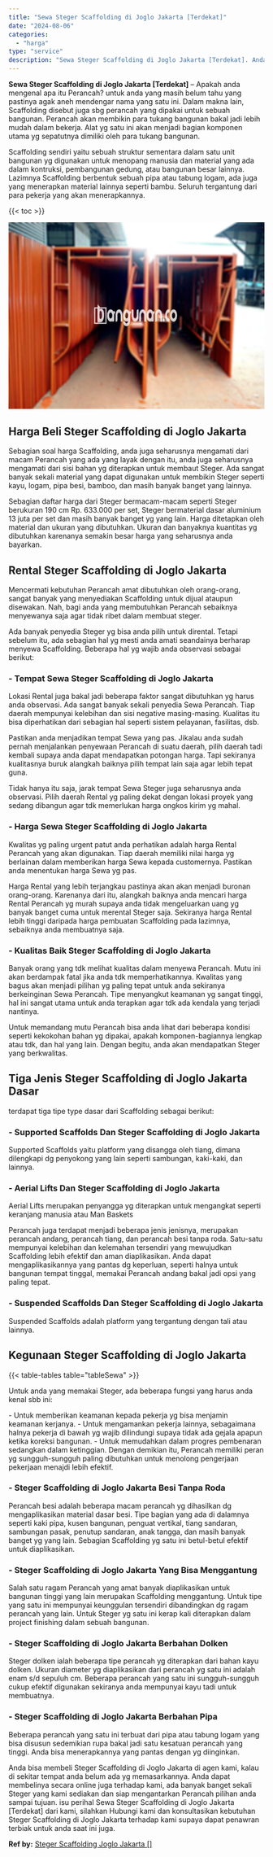 ```yaml
---
title: "Sewa Steger Scaffolding di Joglo Jakarta [Terdekat]"
date: "2024-08-06"
categories: 
  - "harga"
type: "service"
description: "Sewa Steger Scaffolding di Joglo Jakarta [Terdekat]. Anda bisa membeli Steger Scaffolding di Joglo Jakarta di agen kami, kalau di sekitar tempat anda belum a..."
---
```


**Sewa Steger Scaffolding di Joglo Jakarta \[Terdekat\]** – Apakah anda mengenal apa itu Perancah? untuk anda yang masih belum tahu yang pastinya agak aneh mendengar nama yang satu ini. Dalam makna lain, Scaffolding disebut juga sbg perancah yang dipakai untuk sebuah bangunan. Perancah akan membikin para tukang bangunan bakal jadi lebih mudah dalam bekerja. Alat yg satu ini akan menjadi bagian komponen utama yg sepatutnya dimiliki oleh para tukang bangunan.

Scaffolding sendiri yaitu sebuah struktur sementara dalam satu unit bangunan yg digunakan untuk menopang manusia dan material yang ada dalam kontruksi, pembangunan gedung, atau bangunan besar lainnya. Lazimnya Scaffolding berbentuk sebuah pipa atau tabung logam, ada juga yang menerapkan material lainnya seperti bambu. Seluruh tergantung dari para pekerja yang akan menerapkannya.

{{< toc >}}

![Sewa Steger Scaffolding di Joglo Jakarta [Terdekat]](/images/sewa-scaffolding-steger-25.png)

## Harga Beli Steger Scaffolding di Joglo Jakarta

Sebagian soal harga Scaffolding, anda juga seharusnya mengamati dari macam Perancah yang ada yang layak dengan itu, anda juga seharusnya mengamati dari sisi bahan yg diterapkan untuk membaut Steger. Ada sangat banyak sekali material yang dapat digunakan untuk membikin Steger seperti kayu, logam, pipa besi, bamboo, dan masih banyak banget yang lainnya.

Sebagian daftar harga dari Steger bermacam-macam seperti Steger berukuran 190 cm Rp. 633.000 per set, Steger bermaterial dasar aluminium 13 juta per set dan masih banyak banget yg yang lain. Harga ditetapkan oleh material dan ukuran yang dibutuhkan. Ukuran dan banyaknya kuantitas yg dibutuhkan karenanya semakin besar harga yang seharusnya anda bayarkan.

## Rental Steger Scaffolding di Joglo Jakarta

Mencermati kebutuhan Perancah amat dibutuhkan oleh orang-orang, sangat banyak yang menyediakan Scaffolding untuk dijual ataupun disewakan. Nah, bagi anda yang membutuhkan Perancah sebaiknya menyewanya saja agar tidak ribet dalam membuat steger.

Ada banyak penyedia Steger yg bisa anda pilih untuk dirental. Tetapi sebelum itu, ada sebagian hal yg mesti anda amati seandainya berharap menyewa Scaffolding. Beberapa hal yg wajib anda observasi sebagai berikut:

### \- Tempat Sewa Steger Scaffolding di Joglo Jakarta

Lokasi Rental juga bakal jadi beberapa faktor sangat dibutuhkan yg harus anda observasi. Ada sangat banyak sekali penyedia Sewa Perancah. Tiap daerah mempunyai kelebihan dan sisi negative masing-masing. Kualitas itu bisa diperhatikan dari sebagian hal seperti sistem pelayanan, fasilitas, dsb.

Pastikan anda menjadikan tempat Sewa yang pas. Jikalau anda sudah pernah menjalankan penyewaan Perancah di suatu daerah, pilih daerah tadi kembali supaya anda dapat mendapatkan potongan harga. Tapi sekiranya kualitasnya buruk alangkah baiknya pilih tempat lain saja agar lebih tepat guna.

Tidak hanya itu saja, jarak tempat Sewa Steger juga seharusnya anda observasi. Pilih daerah Rental yg paling dekat dengan lokasi proyek yang sedang dibangun agar tdk memerlukan harga ongkos kirim yg mahal.

### \- Harga Sewa Steger Scaffolding di Joglo Jakarta

Kwalitas yg paling urgent patut anda perhatikan adalah harga Rental Perancah yang akan digunakan. Tiap daerah memiliki nilai harga yg berlainan dalam memberikan harga Sewa kepada customernya. Pastikan anda menentukan harga Sewa yg pas.

Harga Rental yang lebih terjangkau pastinya akan akan menjadi buronan orang-orang. Karenanya dari itu, alangkah baiknya anda mencari harga Rental Perancah yg murah supaya anda tidak mengeluarkan uang yg banyak banget cuma untuk merental Steger saja. Sekiranya harga Rental lebih tinggi daripada harga pembuatan Scaffolding pada lazimnya, sebaiknya anda membuatnya saja.

### \- Kualitas Baik Steger Scaffolding di Joglo Jakarta

Banyak orang yang tdk melihat kualitas dalam menyewa Perancah. Mutu ini akan berdampak fatal jika anda tdk memperhatikannya. Kwalitas yang bagus akan menjadi pilihan yg paling tepat untuk anda sekiranya berkeinginan Sewa Perancah. Tipe menyangkut keamanan yg sangat tinggi, hal ini sangat utama untuk anda terapkan agar tdk ada kendala yang terjadi nantinya.

Untuk memandang mutu Perancah bisa anda lihat dari beberapa kondisi seperti kekokohan bahan yg dipakai, apakah komponen-bagiannya lengkap atau tdk, dan hal yang lain. Dengan begitu, anda akan mendapatkan Steger yang berkwalitas.

## Tiga Jenis Steger Scaffolding di Joglo Jakarta Dasar

terdapat tiga tipe type dasar dari Scaffolding sebagai berikut:

### \- Supported Scaffolds Dan Steger Scaffolding di Joglo Jakarta

Supported Scaffolds yaitu platform yang disangga oleh tiang, dimana dilengkapi dg penyokong yang lain seperti sambungan, kaki-kaki, dan lainnya.

### \- Aerial Lifts Dan Steger Scaffolding di Joglo Jakarta

Aerial Lifts merupakan penyangga yg diterapkan untuk mengangkat seperti keranjang manusia atau Man Baskets

Perancah juga terdapat menjadi beberapa jenis jenisnya, merupakan perancah andang, perancah tiang, dan perancah besi tanpa roda. Satu-satu mempunyai kelebihan dan kelemahan tersendiri yang mewujudkan Scaffolding lebih efektif dan aman diaplikasikan. Anda dapat mengaplikasikannya yang pantas dg keperluan, seperti halnya untuk bangunan tempat tinggal, memakai Perancah andang bakal jadi opsi yang paling tepat.

### \- Suspended Scaffolds Dan Steger Scaffolding di Joglo Jakarta

Suspended Scaffolds adalah platform yang tergantung dengan tali atau lainnya.

## Kegunaan Steger Scaffolding di Joglo Jakarta

{{< table-tables table="tableSewa" >}}

Untuk anda yang memakai Steger, ada beberapa fungsi yang harus anda kenal sbb ini:

\- Untuk memberikan keamanan kepada pekerja yg bisa menjamin keamanan kerjanya. - Untuk mengamankan pekerja lainnya, sebagaimana halnya pekerja di bawah yg wajib dilindungi supaya tidak ada gejala apapun ketika koreksi bangunan. - Untuk memudahkan dalam progres pembenaran sedangkan dalam ketinggian. Dengan demikian itu, Perancah memiliki peran yg sungguh-sungguh paling dibutuhkan untuk menolong pengerjaan pekerjaan menajdi lebih efektif.

### \- Steger Scaffolding di Joglo Jakarta Besi Tanpa Roda

Perancah besi adalah beberapa macam perancah yg dihasilkan dg mengaplikasikan material dasar besi. Tipe bagian yang ada di dalamnya seperti kaki pipa, kusen bangunan, penguat vertikal, tiang sandaran, sambungan pasak, penutup sandaran, anak tangga, dan masih banyak banget yg yang lain. Sebagian Scaffolding yg satu ini betul-betul efektif untuk diaplikasikan.

### \- Steger Scaffolding di Joglo Jakarta Yang Bisa Menggantung

Salah satu ragam Perancah yang amat banyak diaplikasikan untuk bangunan tinggi yang lain merupakan Scaffolding menggantung. Untuk tipe yang satu ini mempunyai keunggulan tersendiri dibandingkan dg ragam perancah yang lain. Untuk Steger yg satu ini kerap kali diterapkan dalam project finishing dalam sebuah bangunan.

### \- Steger Scaffolding di Joglo Jakarta Berbahan Dolken

Steger dolken ialah beberapa tipe perancah yg diterapkan dari bahan kayu dolken. Ukuran diameter yg diaplikasikan dari perancah yg satu ini adalah enam s/d sepuluh cm. Beberapa perancah yang satu ini sungguh-sungguh cukup efektif digunakan sekiranya anda mempunyai kayu tadi untuk membuatnya.

### \- Steger Scaffolding di Joglo Jakarta Berbahan Pipa

Beberapa perancah yang satu ini terbuat dari pipa atau tabung logam yang bisa disusun sedemikian rupa bakal jadi satu kesatuan perancah yang tinggi. Anda bisa menerapkannya yang pantas dengan yg diinginkan.

Anda bisa membeli Steger Scaffolding di Joglo Jakarta di agen kami, kalau di sekitar tempat anda belum ada yg memasarkannya. Anda dapat membelinya secara online juga terhadap kami, ada banyak banget sekali Steger yang kami sediakan dan siap mengantarkan Perancah pilihan anda sampai tujuan. isu perihal Sewa Steger Scaffolding di Joglo Jakarta \[Terdekat\] dari kami, silahkan Hubungi kami dan konsultasikan kebutuhan Steger Scaffolding di Joglo Jakarta terhadap kami supaya dapat penawran terbiak untuk anda saat ini juga.

**Ref by:** [Steger Scaffolding Joglo Jakarta []](https://id.wikipedia.org/wiki/Steger)
